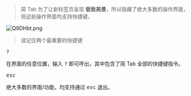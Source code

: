 > 简 Tab 为了让新标签页呈现  **极致美景**，所以隐藏了绝大多数的操作界面，但这些操作界面均支持快捷键。

![Q9DHbt.png](https://s2.ax1x.com/2019/11/27/Q9DHbt.png)

> 请记住两个最重要的快捷键

<kbd>?</kbd>

在界面的任意位置，输入 <kbd>?</kbd> 即可呼出，其中包含了简 Tab 全部的快捷键指令。

<kbd>esc</kbd>

绝大多数的界面/功能，均支持通过 <kbd>esc</kbd> 退出。